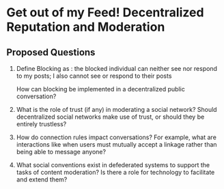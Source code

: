 # Get out of my Feed!  Decentralized Reputation and Moderation

## Proposed Questions

1)  Define Blocking as : the blocked individual can neither see nor respond to my posts; I also cannot see or respond to their posts

    How can blocking be implemented in a decentralized public conversation?

2)  What is the role of trust (if any) in moderating a social network? Should decentralized social networks make use of trust, or should they be entirely trustless?

3)  How do connection rules impact conversations? For example, what are interactions like when users must mutually accept a linkage rather than being able to message anyone?

4) What social conventions exist in defederated systems to support the tasks of content moderation? Is there a role for technology to facilitate and extend them?

